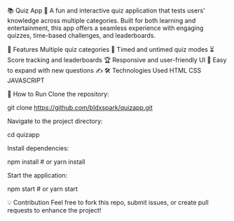 📚 Quiz App 🎯
A fun and interactive quiz application that tests users’ knowledge across multiple categories. Built for both learning and entertainment, this app offers a seamless experience with engaging quizzes, time-based challenges, and leaderboards.

🚀 Features
Multiple quiz categories 📖
Timed and untimed quiz modes ⏳
Score tracking and leaderboards 🏆
Responsive and user-friendly UI 🎨
Easy to expand with new questions ✍️
🛠️ Technologies Used
HTML
CSS 
JAVASCRIPT

📌 How to Run
Clone the repository:

git clone https://github.com/bldxspark/quizapp.git

Navigate to the project directory:

cd quizapp

Install dependencies:

npm install  # or yarn install

Start the application:

npm start  # or yarn start

💡 Contribution
Feel free to fork this repo, submit issues, or create pull requests to enhance the project!
